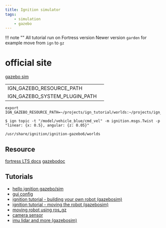 ```yaml
---
title: Ignition simulator
tags:
    - simulation
    - gazebo
---
```

!!! note ""
    All tutorial run on Fortress version
    Newer version `garden` for example move from `ign` to `gz` 
     

# official site

[gazebo sim](https://app.gazebosim.org/dashboard)


|   |   |
|---|---|
| IGN_GAZEBO_RESOURCE_PATH  |   |
| IGN_GAZEBO_SYSTEM_PLUGIN_PATH |  |

```
export IGN_GAZEBO_RESOURCE_PATH=~/projects/ign_tutorial/worlds:~/projects/ign_tutorial/models
```

```
$ ign topic -t "/model/vehicle_blue/cmd_vel" -m ignition.msgs.Twist -p "linear: {x: 0.5}, angular: {z: 0.05}"
```

```
/usr/share/ignition/ignition-gazebo6/worlds
```
## Resource 
[fortress LTS docs](https://gazebosim.org/docs/fortress)
[gazebodoc](https://gazebosim.org/api/sim/6/resources.html)


## Tutorials
- [hello ignition gazebo/sim](hello.md)
- [gui config](gui-control.md)
- [ignition tutorial - building your own robot (gazebosim)](https://github.com/gazebosim/docs/blob/master/fortress/building_robot.md)
- [ignition tutorial - moving the robot (gazebosim)](https://github.com/gazebosim/docs/blob/master/fortress/moving_robot.md)
- [moving robot using ros_gz](moving_robot_ex.md)
- [camera sensor](sensors/camera.md)
- [imu lidar and more (gazebosim)](https://github.com/gazebosim/docs/blob/master/fortress/sensors.md)

